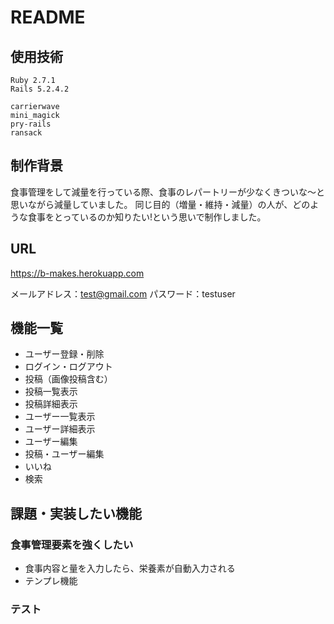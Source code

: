 # README

## 使用技術
```
Ruby 2.7.1
Rails 5.2.4.2

carrierwave
mini_magick
pry-rails
ransack
```
## 制作背景
食事管理をして減量を行っている際、食事のレパートリーが少なくきついな～と思いながら減量していました。
同じ目的（増量・維持・減量）の人が、どのような食事をとっているのか知りたい!という思いで制作しました。


## URL
https://b-makes.herokuapp.com

メールアドレス：test@gmail.com
パスワード：testuser

## 機能一覧
* ユーザー登録・削除
* ログイン・ログアウト
* 投稿（画像投稿含む）
* 投稿一覧表示
* 投稿詳細表示
* ユーザー一覧表示
* ユーザー詳細表示
* ユーザー編集
* 投稿・ユーザー編集
* いいね
* 検索


## 課題・実装したい機能
### 食事管理要素を強くしたい
* 食事内容と量を入力したら、栄養素が自動入力される
* テンプレ機能
### テスト